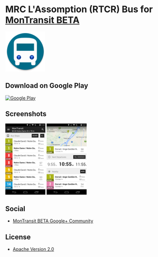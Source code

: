 # MRC L'Assomption (RTCR) Bus for [MonTransit BETA](https://github.com/mtransitapps/mtransit-for-android)

<img width="25%" height="25%" src="https://raw.githubusercontent.com/mtransitapps/ca-l-assomption-mrclasso-bus-android/master/pub/hi-res-app-icon.png"/>

## Download on Google Play

[![Google Play](https://developer.android.com/images/brand/en_app_rgb_wo_60.png)](https://play.google.com/store/apps/details?id=org.mtransit.android.ca_l_assomption_mrclasso_bus)

## Screenshots

<img width="25%" height="25%" src="https://raw.githubusercontent.com/mtransitapps/ca-l-assomption-mrclasso-bus-android/master/pub/screenshot-phone-1.png"/>
<img width="25%" height="25%" src="https://raw.githubusercontent.com/mtransitapps/ca-l-assomption-mrclasso-bus-android/master/pub/screenshot-phone-2.png"/>

## Social

* [MonTransit BETA Google+ Community](https://plus.google.com/communities/111796337224469270605)

## License

* [Apache Version 2.0](http://www.apache.org/licenses/LICENSE-2.0.html)